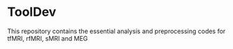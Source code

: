 # ToolDev
This repository contains the essential analysis and preprocessing codes for tfMRI, rfMRI, sMRI and MEG
